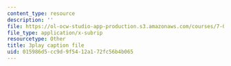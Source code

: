 ```yaml
---
content_type: resource
description: ''
file: https://ol-ocw-studio-app-production.s3.amazonaws.com/courses/7-014-introductory-biology-spring-2005/015986d5cc9d9f5412a172fc56b4b065_lm8ywGl9AIQ.srt
file_type: application/x-subrip
resourcetype: Other
title: 3play caption file
uid: 015986d5-cc9d-9f54-12a1-72fc56b4b065
---
```

